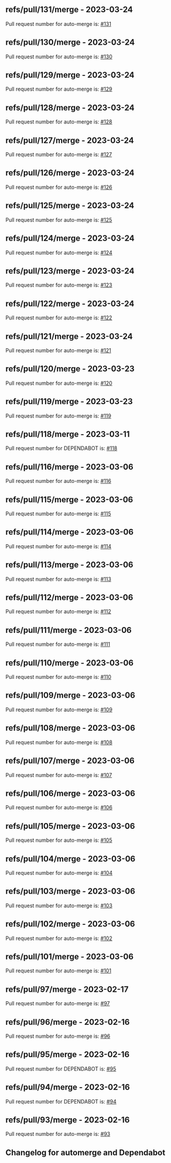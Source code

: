 ## refs/pull/131/merge - 2023-03-24

Pull request number for auto-merge is: [#131](https://github.com/jge162/create-release/pull/131)

## refs/pull/130/merge - 2023-03-24

Pull request number for auto-merge is: [#130](https://github.com/jge162/create-release/pull/130)

## refs/pull/129/merge - 2023-03-24

Pull request number for auto-merge is: [#129](https://github.com/jge162/create-release/pull/129)

## refs/pull/128/merge - 2023-03-24

Pull request number for auto-merge is: [#128](https://github.com/jge162/create-release/pull/128)

## refs/pull/127/merge - 2023-03-24

Pull request number for auto-merge is: [#127](https://github.com/jge162/create-release/pull/127)

## refs/pull/126/merge - 2023-03-24

Pull request number for auto-merge is: [#126](https://github.com/jge162/create-release/pull/126)

## refs/pull/125/merge - 2023-03-24

Pull request number for auto-merge is: [#125](https://github.com/jge162/create-release/pull/125)

## refs/pull/124/merge - 2023-03-24

Pull request number for auto-merge is: [#124](https://github.com/jge162/create-release/pull/124)

## refs/pull/123/merge - 2023-03-24

Pull request number for auto-merge is: [#123](https://github.com/jge162/create-release/pull/123)

## refs/pull/122/merge - 2023-03-24

Pull request number for auto-merge is: [#122](https://github.com/jge162/create-release/pull/122)

## refs/pull/121/merge - 2023-03-24

Pull request number for auto-merge is: [#121](https://github.com/jge162/create-release/pull/121)

## refs/pull/120/merge - 2023-03-23

Pull request number for auto-merge is: [#120](https://github.com/jge162/create-release/pull/120)

## refs/pull/119/merge - 2023-03-23

Pull request number for auto-merge is: [#119](https://github.com/jge162/create-release/pull/119)

## refs/pull/118/merge - 2023-03-11

Pull request number for DEPENDABOT is: [#118](https://github.com/jge162/create-release/pull/118)

## refs/pull/116/merge - 2023-03-06

Pull request number for auto-merge is: [#116](https://github.com/jge162/create-release/pull/116)

## refs/pull/115/merge - 2023-03-06

Pull request number for auto-merge is: [#115](https://github.com/jge162/create-release/pull/115)

## refs/pull/114/merge - 2023-03-06

Pull request number for auto-merge is: [#114](https://github.com/jge162/create-release/pull/114)

## refs/pull/113/merge - 2023-03-06

Pull request number for auto-merge is: [#113](https://github.com/jge162/create-release/pull/113)

## refs/pull/112/merge - 2023-03-06

Pull request number for auto-merge is: [#112](https://github.com/jge162/create-release/pull/112)

## refs/pull/111/merge - 2023-03-06

Pull request number for auto-merge is: [#111](https://github.com/jge162/create-release/pull/111)

## refs/pull/110/merge - 2023-03-06

Pull request number for auto-merge is: [#110](https://github.com/jge162/create-release/pull/110)

## refs/pull/109/merge - 2023-03-06

Pull request number for auto-merge is: [#109](https://github.com/jge162/create-release/pull/109)

## refs/pull/108/merge - 2023-03-06

Pull request number for auto-merge is: [#108](https://github.com/jge162/create-release/pull/108)

## refs/pull/107/merge - 2023-03-06

Pull request number for auto-merge is: [#107](https://github.com/jge162/create-release/pull/107)

## refs/pull/106/merge - 2023-03-06

Pull request number for auto-merge is: [#106](https://github.com/jge162/create-release/pull/106)

## refs/pull/105/merge - 2023-03-06

Pull request number for auto-merge is: [#105](https://github.com/jge162/create-release/pull/105)

## refs/pull/104/merge - 2023-03-06

Pull request number for auto-merge is: [#104](https://github.com/jge162/create-release/pull/104)

## refs/pull/103/merge - 2023-03-06

Pull request number for auto-merge is: [#103](https://github.com/jge162/create-release/pull/103)

## refs/pull/102/merge - 2023-03-06

Pull request number for auto-merge is: [#102](https://github.com/jge162/create-release/pull/102)

## refs/pull/101/merge - 2023-03-06

Pull request number for auto-merge is: [#101](https://github.com/jge162/create-release/pull/101)

## refs/pull/97/merge - 2023-02-17

Pull request number for auto-merge is: [#97](https://github.com/jge162/create-release/pull/97)

## refs/pull/96/merge - 2023-02-16

Pull request number for auto-merge is: [#96](https://github.com/jge162/create-release/pull/96)

## refs/pull/95/merge - 2023-02-16

Pull request number for DEPENDABOT is: [#95](https://github.com/jge162/create-release/pull/95)

## refs/pull/94/merge - 2023-02-16

Pull request number for DEPENDABOT is: [#94](https://github.com/jge162/create-release/pull/94)

## refs/pull/93/merge - 2023-02-16

Pull request number for auto-merge is: [#93](https://github.com/jge162/create-release/pull/93)

## Changelog for automerge and Dependabot
